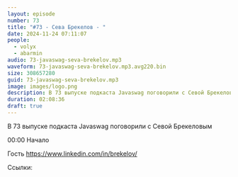 ```yaml
---
layout: episode
number: 73
title: "#73 - Сева Брекелов - "
date: 2024-11-24 07:11:07
people:
  - volyx
  - abarmin
audio: 73-javaswag-seva-brekelov.mp3
waveform: 73-javaswag-seva-brekelov.mp3.avg220.bin
size: 308657280
guid: 73-javaswag-seva-brekelov.mp3
image: images/logo.png
description: В 73 выпуске подкаста Javaswag поговорили с Севой Брекеловым
duration: 02:08:36
draft: true
---
```


В 73 выпуске подкаста Javaswag поговорили с Севой Брекеловым

00:00 Начало




Гость https://www.linkedin.com/in/brekelov/

Ссылки:

